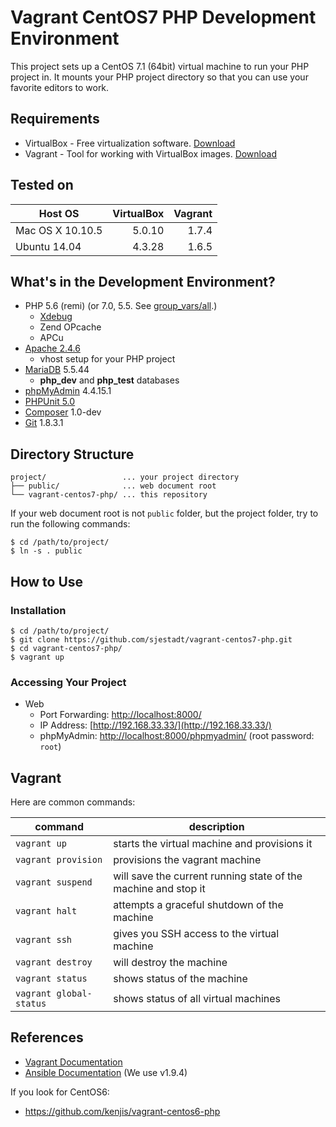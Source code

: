 # Vagrant CentOS7 PHP Development Environment

This project sets up a CentOS 7.1 (64bit) virtual machine to run your PHP project in. It mounts your PHP project directory so that you can use your favorite editors to work.

## Requirements

* VirtualBox - Free virtualization software. [Download](https://www.virtualbox.org/wiki/Downloads)
* Vagrant - Tool for working with VirtualBox images. [Download](https://www.vagrantup.com/downloads.html)

## Tested on

|Host OS         |VirtualBox|Vagrant|
|----------------|---------:|------:|
|Mac OS X 10.10.5|5.0.10    |1.7.4  |
|Ubuntu 14.04    |4.3.28    |1.6.5  |

## What's in the Development Environment?

* PHP 5.6 (remi) (or 7.0, 5.5. See [group_vars/all](https://github.com/sjestadt/vagrant-centos7-php/blob/master/provisioning/group_vars/all#L4-L5).)
  * [Xdebug](http://xdebug.org/docs/)
  * Zend OPcache
  * APCu
* [Apache 2.4.6](https://httpd.apache.org/docs/2.4/en/)
  * vhost setup for your PHP project
* [MariaDB](https://mariadb.com/kb/en/mariadb/documentation/) 5.5.44
  * **php_dev** and **php_test** databases
* [phpMyAdmin](https://www.phpmyadmin.net/docs/) 4.4.15.1
* [PHPUnit 5.0](https://phpunit.de/manual/5.0/en/index.html)
* [Composer](https://getcomposer.org/doc/) 1.0-dev
* [Git](https://git-scm.com/doc) 1.8.3.1

## Directory Structure

~~~
project/                 ... your project directory
├── public/              ... web document root
└── vagrant-centos7-php/ ... this repository
~~~

If your web document root is not `public` folder, but the project folder, try to run the following commands:

~~~
$ cd /path/to/project/
$ ln -s . public
~~~

## How to Use

### Installation

~~~
$ cd /path/to/project/
$ git clone https://github.com/sjestadt/vagrant-centos7-php.git
$ cd vagrant-centos7-php/
$ vagrant up
~~~

### Accessing Your Project

* Web
  * Port Forwarding: [http://localhost:8000/](http://localhost:8000/)
  * IP Address: [http://192.168.33.33/](http://192.168.33.33/)
  * phpMyAdmin: [http://localhost:8000/phpmyadmin/](http://localhost:8000/phpmyadmin/) (root password: `root`)

## Vagrant

Here are common commands:

|command|description|
|-------|-----------|
|`vagrant up`|starts the virtual machine and provisions it|
|`vagrant provision`|provisions the vagrant machine|
|`vagrant suspend`|will save the current running state of the machine and stop it|
|`vagrant halt`|attempts a graceful shutdown of the machine|
|`vagrant ssh`|gives you SSH access to the virtual machine|
|`vagrant destroy`|will destroy the machine|
|`vagrant status`|shows status of the machine|
|`vagrant global-status`|shows status of all virtual machines|

## References

* [Vagrant Documentation](https://docs.vagrantup.com/v2/)
* [Ansible Documentation](http://docs.ansible.com/ansible/index.html) (We use v1.9.4)

If you look for CentOS6:
* <https://github.com/kenjis/vagrant-centos6-php>
